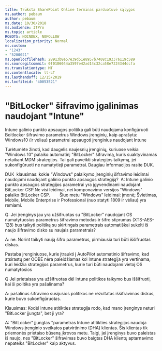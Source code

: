 ```yaml
---
title: Trūksta SharePoint Online terminas parduotuvė sąlygos
ms.author: pebaum
author: pebaum
ms.date: 10/30/2018
ms.audience: ITPro
ms.topic: article
ROBOTS: NOINDEX, NOFOLLOW
localization_priority: Normal
ms.custom:
- "1243"
- "5200021"
ms.openlocfilehash: 28913b8e57e39d51e8957b7408c19337a119c589
ms.sourcegitcommit: 0f0186044a3597e42ad14c32ca58e7224344dcfa
ms.translationtype: MT
ms.contentlocale: lt-LT
ms.lasthandoff: 12/15/2019
ms.locfileid: "40053521"
---
```

# <a name="enabling-bitlocker-encryption-with-intune"></a>"BitLocker" šifravimo įgalinimas naudojant "Intune"

Intune galinio punkto apsaugos politika gali būti naudojama konfigūruoti Boitlocker šifravimo parametrus Windows įrenginių, kaip aprašyta: Windows10 (ir vėliau) parametrai apsaugoti įrenginius naudojant Intune

Turėtumėte žinoti, kad daugelis naujesnių įrenginių, kuriuose veikia "Windows 10" palaiko automatinį "BitLocker" šifravimą, kuris suaktyvinamas netaikant MDM strategijos. Tai gali paveikti strategijos taikymą, jei sukonfigūruoti ne numatytieji parametrai. Daugiau informacijos rasite DUK.


DUK  klausimas: kokie "Windows" palaikymo įrenginių šifravimo leidimai naudojami naudojant galinio punkto apsaugos strategiją?
 A: Intune galinio punkto apsaugos strategijos parametrai yra įgyvendinami naudojant BitLocker CSP.Ne visi leidimai, nei komponavimo versijos "Windows" palaiko BitLocker CSP. 
      Šiuo metu "Windows" leidimai: įmonė; Švietimas, Mobile, Mobile Enterprise ir Professional (nuo statyti 1809 ir vėliau) yra remiami.




Q: Jei įrenginys jau yra užšifruotas su "BitLocker" naudojant OS numatytuosius parametrus šifravimo metodas ir šifro stiprumas (XTS-AES-128) bus taikyti politiką su skirtingais parametrais automatiškai sukelti iš naujo šifravimo disko su naujais parametrais?

A: ne. Norint taikyti naują šifro parametrus, pirmiausia turi būti iššifruotas diskas.

Pastaba įrenginiuose, kurie įtraukti į AutoPilot automatinio šifravimo, kad atsirastų per OOBE nėra paleidžiamas kol Intune strategija yra vertinama, kuri leidžia strategijos parametrus, kurie turi būti naudojami vietoj OS numatytosios




Q Jei prietaisas yra užšifruotas dėl Intune politikos taikymo bus iššifruoti, kai ši politika yra pašalinama?

A: pašalinus šifravimo susijusios politikos ne rezultatas iššifravimas diskus, kurie buvo sukonfigūruotas.




Klausimas: Kodėl Intune atitikties strategija rodo, kad mano įrenginys neturi "BitLocker įjungta", bet ji yra?

A: "BitLocker" įjungtas "parametras Intune atitikties strategijos naudoja Windows įrenginio sveikatos patvirtinimo (DHA) klientas. Šis klientas tik priemonės prietaiso būseną įkrovos metu. Taigi, jei įrenginys buvo paleistas iš naujo, nes "BitLocker" šifravimas buvo baigtas DHA klientų aptarnavimo nepateiks "BitLocker" kaip aktyvus.
